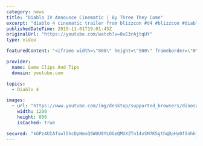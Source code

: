 ```yaml
---
category: news
title: "Diablo IV Announce Cinematic | By Three They Come"
excerpt: "diablo 4 cinematic trailer from blizzcon #d4 #blizzcon #diablo."
publishedDateTime: 2019-11-01T19:01:45Z
originalUrl: "https://youtube.com/watch?v=0vE3rAjtqUY"
type: video

featuredContent: "<iframe width=\"800\" height=\"500\" frameborder=\"0\" src=\"https://www.youtube.com/embed/0vE3rAjtqUY\" allow=\"accelerometer; autoplay; encrypted-media; gyroscope; picture-in-picture\" allowfullscreen></iframe>"

provider:
  name: Game Clips And Tips
  domain: youtube.com

topics:
  - Diablo 4

images:
  - url: "https://www.youtube.com/img/desktop/supported_browsers/dinosaur.png"
    width: 1200
    height: 800
    isCached: true

secured: "kGPz4UIAfswl5hcDpHmxQSWUU9YLOGeQMUXZTn14vSM7K5gthqDpHy0fSnhhjT0NNaiKiMQY4wVDqLnmxgJUCCaVme4iKwkEMH2rglI2yjKivj4KpNa9qtJ5547ETqmMVj2xukpr/7F/Mw180bZ+knXC8mWA8XVZMR2KS4BwEcnLITe90ExP/vj8MQKckKBTiuwp6eHWEGdzSWrJzaF53/FfPoXpsRUhqlT3MfQcCdC2yr0pRJOpa1PeHRAiw0zaQiEFG8SVyB6HqjyQx7Yq+Z4Uk5+JXsIA0to2biPdvAR5yn5Sst0bikAY6qOlTTAs4C3UiRzRGQvdGY8x2NPbYm9wCiKkHeUqDHX/6zbdLXDTL7AjnNNqu/LdzYCFu3xNkZM7/ZIY3MWX6aWnOddLxg==;O+uNy4XCaPx/34L2qImmTA=="
---
```


